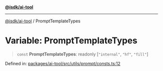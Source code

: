[**@isdk/ai-tool**](../README.md)

***

[@isdk/ai-tool](../globals.md) / PromptTemplateTypes

# Variable: PromptTemplateTypes

> `const` **PromptTemplateTypes**: readonly \[`"internal"`, `"hf"`, `"fill"`\]

Defined in: [packages/ai-tool/src/utils/prompt/consts.ts:12](https://github.com/isdk/ai-tool.js/blob/83a1524a1644365964efc043a7a7991d8fd46b49/src/utils/prompt/consts.ts#L12)
